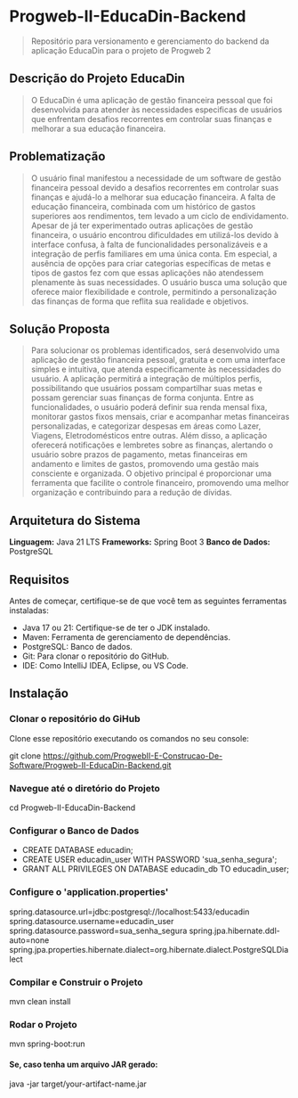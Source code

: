 # Progweb-II-EducaDin-Backend
>Repositório para versionamento e gerenciamento do backend da aplicação EducaDin para o projeto de Progweb 2

## Descrição do Projeto EducaDin
>O EducaDin é uma aplicação de gestão financeira pessoal que foi desenvolvida para atender às necessidades
especificas de usuários que enfrentam desafios recorrentes em controlar suas finanças e melhorar a sua educação financeira.

## Problematização
>O usuário final manifestou a necessidade de um software de gestão financeira pessoal devido a desafios recorrentes
em controlar suas finanças e ajudá-lo a melhorar sua educação  financeira. A falta de educação financeira, combinada
com um histórico de gastos superiores aos rendimentos, tem levado a um ciclo de endividamento. Apesar de já ter
experimentado outras aplicações de gestão financeira, o usuário encontrou dificuldades em utilizá-los devido à
interface confusa, à falta de funcionalidades personalizáveis e a integração de perfis familiares em uma única conta.
Em especial, a ausência de opções para criar categorias específicas de metas e tipos de gastos fez com que essas
aplicações não atendessem plenamente às suas necessidades. O usuário busca uma solução que oferece maior flexibilidade
e controle, permitindo a personalização das finanças de forma que reflita sua realidade e objetivos.

## Solução Proposta
>Para solucionar os problemas identificados, será desenvolvido uma aplicação de gestão financeira pessoal, gratuita e com
uma interface simples e intuitiva, que atenda especificamente às necessidades do usuário. A aplicação permitirá a
integração de múltiplos perfis, possibilitando que usuários possam compartilhar suas metas e possam gerenciar suas
finanças de forma conjunta. Entre as funcionalidades, o usuário poderá definir sua renda mensal fixa, monitorar gastos
fixos mensais, criar e acompanhar metas financeiras personalizadas, e categorizar despesas em áreas como Lazer, Viagens,
Eletrodomésticos entre outras. Além disso, a aplicação oferecerá notificações e lembretes sobre as finanças, alertando o
usuário sobre prazos de pagamento, metas financeiras em andamento e limites de gastos, promovendo uma gestão mais
consciente e organizada. O objetivo principal é proporcionar uma ferramenta que facilite o controle financeiro,
promovendo uma melhor organização e contribuindo para a redução de dívidas.

## Arquitetura do Sistema
**Linguagem:** Java 21 LTS
**Frameworks:** Spring Boot 3
**Banco de Dados:** PostgreSQL


## Requisitos
Antes de começar, certifique-se de que você tem as seguintes ferramentas instaladas:

- Java 17 ou 21: Certifique-se de ter o JDK instalado.
- Maven: Ferramenta de gerenciamento de dependências.
- PostgreSQL: Banco de dados.
- Git: Para clonar o repositório do GitHub.
- IDE: Como IntelliJ IDEA, Eclipse, ou VS Code.
  
## Instalação

### Clonar o repositório do GiHub
Clone esse repositório executando os comandos no seu console:

git clone https://github.com/ProgwebII-E-Construcao-De-Software/Progweb-II-EducaDin-Backend.git

### Navegue até o diretório do Projeto
cd Progweb-II-EducaDin-Backend

### Configurar o Banco de Dados
- CREATE DATABASE educadin;
- CREATE USER educadin_user WITH PASSWORD 'sua_senha_segura';
- GRANT ALL PRIVILEGES ON DATABASE educadin_db TO educadin_user;

### Configure o 'application.properties'
spring.datasource.url=jdbc:postgresql://localhost:5433/educadin
spring.datasource.username=educadin_user
spring.datasource.password=sua_senha_segura
spring.jpa.hibernate.ddl-auto=none
spring.jpa.properties.hibernate.dialect=org.hibernate.dialect.PostgreSQLDialect

### Compilar e Construir o Projeto
mvn clean install

### Rodar o Projeto
mvn spring-boot:run

#### Se, caso tenha um arquivo JAR gerado:
java -jar target/your-artifact-name.jar














